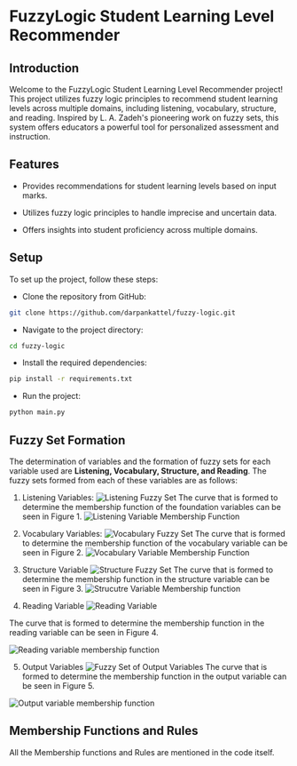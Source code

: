 
# FuzzyLogic Student Learning Level Recommender

## Introduction
Welcome to the FuzzyLogic Student Learning Level Recommender project! This project utilizes fuzzy logic principles to recommend student learning levels across multiple domains, including listening, vocabulary, structure, and reading. Inspired by L. A. Zadeh's pioneering work on fuzzy sets, this system offers educators a powerful tool for personalized assessment and instruction.

## Features
- Provides recommendations for student learning levels based on input marks.

- Utilizes fuzzy logic principles to handle imprecise and uncertain data.

- Offers insights into student proficiency across multiple domains.

## Setup
To set up the project, follow these steps:

+ Clone the repository from GitHub:
```bash
git clone https://github.com/darpankattel/fuzzy-logic.git
```
+ Navigate to the project directory:
```bash
cd fuzzy-logic
```
+ Install the required dependencies:
```bash
pip install -r requirements.txt
```
+ Run the project: 
```bash
python main.py
```

## Fuzzy Set Formation
The determination of variables and the formation of
fuzzy sets for each variable used are **Listening,
Vocabulary, Structure, and Reading**. The fuzzy sets
formed from each of these variables are as follows:
1. Listening Variables:
![Listening Fuzzy Set](https://cdn.discordapp.com/attachments/1068715664921088071/1213166738095611944/Screenshot_2024-03-01_223520.png?ex=65f47c91&is=65e20791&hm=e21c1ea4bc3827b73b96d73430e07e77f5fa6220aa3f2404d9559679e5dc5f6c&)
The curve that is formed to determine the
membership function of the foundation variables can
be seen in Figure 1.
![Listening Variable Membership Function](https://cdn.discordapp.com/attachments/1068715664921088071/1213167196856131696/image.png?ex=65f47cff&is=65e207ff&hm=682beea75020b09bd96212175b6d7699b7256c46877da9378559d36d8637e83c&)

2. Vocabulary Variables:
![Vocabulary Fuzzy Set](https://cdn.discordapp.com/attachments/1068715664921088071/1213167683382681611/Screenshot_2024-03-01_223959.png?ex=65f47d73&is=65e20873&hm=3a672ec213b92178d96582cbbf69ef8a540afeda659a9f4989d8201b5447aeee&)
The curve that is formed to determine the
membership function of the vocabulary variable can
be seen in Figure 2.
![Vocabulary Variable Membership Function](https://cdn.discordapp.com/attachments/1068715664921088071/1213167986110631996/Screenshot_2024-03-01_224114.png?ex=65f47dbb&is=65e208bb&hm=fced6afe0532fcf890c52ccf101127f0f316a8ded775180c507c47ea9c253eef&)

3. Structure Variable
![Structure Fuzzy Set](https://cdn.discordapp.com/attachments/1068715664921088071/1213168368442679427/Screenshot_2024-03-01_224246.png?ex=65f47e16&is=65e20916&hm=efcfbf3f5b8e7277ae90976702b216d62e10ce18489d3fbf50610ca8ca269a5a&)
The curve that is formed to determine the
membership function in the structure variable can be
seen in Figure 3.
![Strucutre Variable Membership function](https://cdn.discordapp.com/attachments/1068715664921088071/1213168586080649236/Screenshot_2024-03-01_224339.png?ex=65f47e4a&is=65e2094a&hm=d03ae6827a0ff35133b8b08fe879eb5e80015c23d148946ece04e4073ff4d561&)

4. Reading Variable
![Reading Variable](https://cdn.discordapp.com/attachments/1068715664921088071/1213168869221474335/Screenshot_2024-03-01_224447.png?ex=65f47e8e&is=65e2098e&hm=b2080aba255bdce32bc256f9662c5eac80463b9fce1024aedcb0ad54b5a0dc11&)

The curve that is formed to determine the
membership function in the reading variable can be
seen in Figure 4.

![Reading variable membership function](https://cdn.discordapp.com/attachments/1068715664921088071/1213169101745299577/Screenshot_2024-03-01_224540.png?ex=65f47ec5&is=65e209c5&hm=78ba621be8cf107c312e09193e011227b7b4aa88693d441f7abdfe32aad8a898&)

5. Output Variables
![Fuzzy Set of Output Variables](https://cdn.discordapp.com/attachments/1068715664921088071/1213169383069978746/Screenshot_2024-03-01_224650.png?ex=65f47f08&is=65e20a08&hm=91580a66fe6ecea4a1b57d4445cca05a69ed224379b7b29e06d3e983e3062b16&)
The curve that is formed to determine the
membership function in the output variable can be
seen in Figure 5.

![Output variable membership function](https://cdn.discordapp.com/attachments/1068715664921088071/1213169612993331240/Screenshot_2024-03-01_224739.png?ex=65f47f3f&is=65e20a3f&hm=aee403054c9ffa9b30daba61a86e7719ec605427af1d19a3aef3be2a6511e36b&)


## Membership Functions and Rules
All the Membership functions and Rules are mentioned in the code itself.